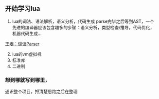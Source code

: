
## 开始学习lua


1. lua的词法、语法解析，语义分析，代码生成
parse完毕之后等到AST，一个先进的编译器应该包含趣多的步骤：语义分析，类型检查/推导，代码优化，机器代码生成...

[王垠：谈谈Parser](https://www.open-open.com/news/view/1b08f92)

2. lua的vm虚拟机
3. 标准库
4. 二进制


### 想到哪就写到哪里，
通识整个项目，捋清楚思路之后在整理